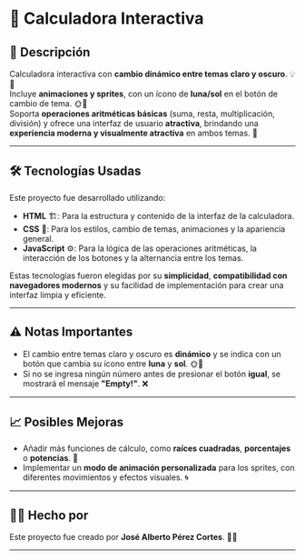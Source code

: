# 🧮 Calculadora Interactiva

## 🚀 Descripción

Calculadora interactiva con **cambio dinámico entre temas claro y oscuro**. 💡🌙  
Incluye **animaciones y sprites**, con un ícono de **luna/sol** en el botón de cambio de tema. 🌞🌛  
Soporta **operaciones aritméticas básicas** (suma, resta, multiplicación, división) y ofrece una interfaz de usuario **atractiva**, brindando una **experiencia moderna y visualmente atractiva** en ambos temas. 🎨

---

## 🛠 Tecnologías Usadas

Este proyecto fue desarrollado utilizando:

- **HTML** 🏗️: Para la estructura y contenido de la interfaz de la calculadora.
- **CSS** 🎨: Para los estilos, cambio de temas, animaciones y la apariencia general.
- **JavaScript** ⚙️: Para la lógica de las operaciones aritméticas, la interacción de los botones y la alternancia entre los temas.

Estas tecnologías fueron elegidas por su **simplicidad**, **compatibilidad con navegadores modernos** y su facilidad de implementación para crear una interfaz limpia y eficiente.

---

## ⚠️ Notas Importantes

- El cambio entre temas claro y oscuro es **dinámico** y se indica con un botón que cambia su ícono entre **luna** y **sol**. 🌞🌙
- Si no se ingresa ningún número antes de presionar el botón **igual**, se mostrará el mensaje **"Empty!"**. ❌

---

## 📈 Posibles Mejoras

- Añadir más funciones de cálculo, como **raíces cuadradas**, **porcentajes** o **potencias**. 🔢
- Implementar un **modo de animación personalizada** para los sprites, con diferentes movimientos y efectos visuales. 🌀

---

## 👨‍💻 Hecho por

Este proyecto fue creado por **José Alberto Pérez Cortes**. 👨‍💻  

---

